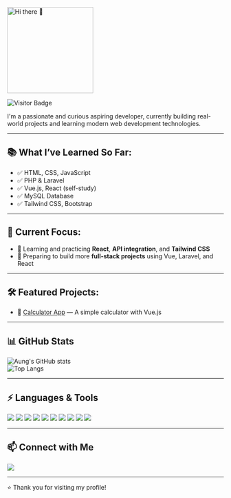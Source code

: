 <img src="https://textanim.com/_gif/n/e/o/neon_1b2321d2e2389c5949e98269b87fbd51.gif" alt="Hi there 👋" width="200"/>


![Visitor Badge](https://komarev.com/ghpvc/?username=aungpyaeheiin&label=Profile+views&color=0e75b6&style=flat)

I'm a passionate and curious aspiring developer, currently building real-world projects and learning modern web development technologies.

---

## 📚 What I’ve Learned So Far:
- ✅ HTML, CSS, JavaScript  
- ✅ PHP & Laravel 
- ✅ Vue.js, React (self-study)  
- ✅ MySQL Database  
- ✅ Tailwind CSS, Bootstrap  

---

## 🎯 Current Focus:
- 🔁 Learning and practicing **React**, **API integration**, and **Tailwind CSS**  
- 🔧 Preparing to build more **full‑stack projects** using Vue, Laravel, and React

---

## 🛠️ Featured Projects:

- 🔢 [Calculator App](https://aungpyaeheiin.github.io/calculator/) — A simple calculator with Vue.js  
---

## 📊 GitHub Stats

![Aung's GitHub stats](https://github-readme-stats.vercel.app/api?username=aungpyaeheiin&show_icons=true&theme=dark&hide_border=true)  
![Top Langs](https://github-readme-stats.vercel.app/api/top-langs/?username=aungpyaeheiin&layout=compact&theme=dark&hide_border=true)  

---

## ⚡ Languages & Tools

<p align="left">
  <img src="https://img.shields.io/badge/HTML5-E34F26?style=flat&logo=html5&logoColor=white"/>
  <img src="https://img.shields.io/badge/CSS3-1572B6?style=flat&logo=css3&logoColor=white"/>
  <img src="https://img.shields.io/badge/JavaScript-F7DF1E?style=flat&logo=javascript&logoColor=black"/>
  <img src="https://img.shields.io/badge/TailwindCSS-38B2AC?style=flat&logo=tailwind-css&logoColor=white"/>
  <img src="https://img.shields.io/badge/Bootstrap-7952B3?style=flat&logo=bootstrap&logoColor=white"/>
  <img src="https://img.shields.io/badge/PHP-777BB4?style=flat&logo=php&logoColor=white"/>
  <img src="https://img.shields.io/badge/Laravel-FF2D20?style=flat&logo=laravel&logoColor=white"/>
  <img src="https://img.shields.io/badge/MySQL-4479A1?style=flat&logo=mysql&logoColor=white"/>
  <img src="https://img.shields.io/badge/Vue.js-4FC08D?style=flat&logo=vue.js&logoColor=white"/>
  <img src="https://img.shields.io/badge/React-20232A?style=flat&logo=react&logoColor=61DAFB"/>
</p>

---

## 📫 Connect with Me

<p>
  <a href="mailto:aunggpyaehein@gmail.com">
    <img src="https://img.shields.io/badge/Gmail-D14836?style=flat&logo=gmail&logoColor=white"/>
  </a>
  <!-- <a href="https://linkedin.com/in/aung-pyae-hein">
    <img src="https://img.shields.io/badge/LinkedIn-0077B5?style=flat&logo=linkedin&logoColor=white"/>
  </a> -->
</p>

---

⭐ Thank you for visiting my profile!
